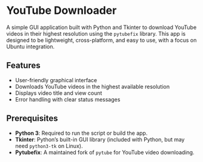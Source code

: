 # YouTube Downloader

A simple GUI application built with Python and Tkinter to download YouTube videos in their highest resolution using the `pytubefix` library. This app is designed to be lightweight, cross-platform, and easy to use, with a focus on Ubuntu integration.

## Features
- User-friendly graphical interface
- Downloads YouTube videos in the highest available resolution
- Displays video title and view count
- Error handling with clear status messages

## Prerequisites
- **Python 3**: Required to run the script or build the app.
- **Tkinter**: Python’s built-in GUI library (included with Python, but may need `python3-tk` on Linux).
- **Pytubefix**: A maintained fork of `pytube` for YouTube video downloading.

